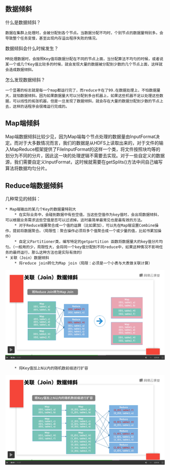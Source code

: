 ## 数据倾斜
什么是数据倾斜？  

	数据在集群上处理时，会被分配到各个节点。当数据分配不均时，个别节点的数据量特别多。会导致整个任务变慢，甚至出现内存溢出程序失败的情况。

数据倾斜会什么时候发生？  

	MR处理数据时，会按照Key值将数据分配在不同的节点上面，当分配算法不均匀的时候，或者说某一个或几个Key值比较多的时候，就会发现大量的数据被分配到少数的几个节点上面，这样就会造成数据倾斜。  

怎么发现数据倾斜？

	一个显著的标志就是每一个map都运行完了，而reduce卡在了99.在数据处理上，不怕数据量大，就怕数据倾斜。因为如果数据量大可以分配到多台机器上，如果这些机器不足以处理这些数据，可以线性的拓张机器，但是一旦发现了数据倾斜，就会存在大量的数据分配到少数的节点上去，这样的话程序会很难运行完成的。

## Map端倾斜

Map端数据倾斜比较少见，因为Map端每个节点处理的数据量由InputFormat决定。而对于大多数情况而言，我们的数据是从HDFS上读取出来的，对于文件的输入MapReduce框架提供了FileInputFormat的这样一个类，将文件按照块均等的划分为不同的分片，因此这一块的处理逻辑不需要去实现。对于一些自定义的数据源，我们需要自定义InputFormat，这时候就需要在getSplits()方法中间自己编写算法将数据均匀分片。

## Reduce端数据倾斜
几种常见的倾斜：

	* Map端输出的某几个Key的数据量特别大
		* 在实际业务中，会碰到数据中有些空值，当这些空值作为key值时，会出现数据倾斜，可以根据业务需求这些空值是否可以过滤掉。这时最简单最常见也是最有效的方法。
		* 对于Reduce端要聚合成一个值的运算（比如累加），可以先在Map端设置Combine操作，提前将数据聚合。（局限性：聚合操作必须将多个值聚合成一个或少量的值，比如书累加操作）
		* 自定义Partitioner类，编写特定的getpartition 函数将数据量大的key值分片均匀。（一般用的少，局限性大，会将同一个key值分配到不同reduce中，如果这种情况不影响任务的最终运行，那么这种方法也是实际有效的）
	* 关联（Join）数据倾斜
		* 将reduce join转化为Map join（局限：必须是一个小表与大表做关联计算）
![将Reduce_Join_转化为_Map_join](./040402_将Reduce_Join_转化为_Map_join.png)  
		
		* 将Key值加上N以内的随机数前缀进行扩容
![将Key值加上N以内的随机数前缀进行扩容](./040402_将Key值加上N以内的随机数前缀进行扩容.png)

